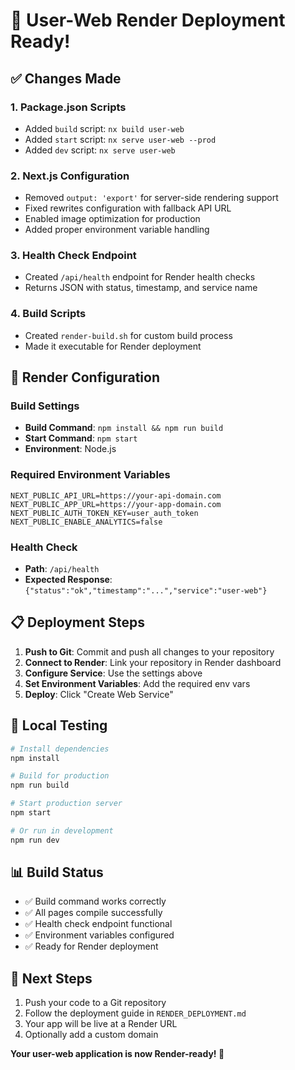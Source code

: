 # 🚀 User-Web Render Deployment Ready!

## ✅ Changes Made

### 1. Package.json Scripts
- Added `build` script: `nx build user-web`
- Added `start` script: `nx serve user-web --prod`
- Added `dev` script: `nx serve user-web`

### 2. Next.js Configuration
- Removed `output: 'export'` for server-side rendering support
- Fixed rewrites configuration with fallback API URL
- Enabled image optimization for production
- Added proper environment variable handling

### 3. Health Check Endpoint
- Created `/api/health` endpoint for Render health checks
- Returns JSON with status, timestamp, and service name

### 4. Build Scripts
- Created `render-build.sh` for custom build process
- Made it executable for Render deployment

## 🎯 Render Configuration

### Build Settings
- **Build Command**: `npm install && npm run build`
- **Start Command**: `npm start`
- **Environment**: Node.js

### Required Environment Variables
```
NEXT_PUBLIC_API_URL=https://your-api-domain.com
NEXT_PUBLIC_APP_URL=https://your-app-domain.com
NEXT_PUBLIC_AUTH_TOKEN_KEY=user_auth_token
NEXT_PUBLIC_ENABLE_ANALYTICS=false
```

### Health Check
- **Path**: `/api/health`
- **Expected Response**: `{"status":"ok","timestamp":"...","service":"user-web"}`

## 📋 Deployment Steps

1. **Push to Git**: Commit and push all changes to your repository
2. **Connect to Render**: Link your repository in Render dashboard
3. **Configure Service**: Use the settings above
4. **Set Environment Variables**: Add the required env vars
5. **Deploy**: Click "Create Web Service"

## 🔧 Local Testing

```bash
# Install dependencies
npm install

# Build for production
npm run build

# Start production server
npm start

# Or run in development
npm run dev
```

## 📊 Build Status
- ✅ Build command works correctly
- ✅ All pages compile successfully
- ✅ Health check endpoint functional
- ✅ Environment variables configured
- ✅ Ready for Render deployment

## 🎉 Next Steps
1. Push your code to a Git repository
2. Follow the deployment guide in `RENDER_DEPLOYMENT.md`
3. Your app will be live at a Render URL
4. Optionally add a custom domain

**Your user-web application is now Render-ready! 🚀** 